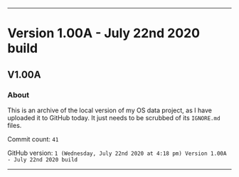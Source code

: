 ***

# Version 1.00A - July 22nd 2020 build

## V1.00A

### About

This is an archive of the local version of my OS data project, as I have uploaded it to GitHub today. It just needs to be scrubbed of its `IGNORE.md` files.

Commit count: `41`

GitHub version: `1 (Wednesday, July 22nd 2020 at 4:18 pm) Version 1.00A - July 22nd 2020 build`

***
